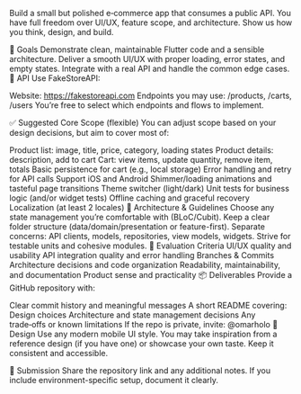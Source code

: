 Build a small but polished e‑commerce app that consumes a public API. You have full freedom over UI/UX, feature scope, and architecture. Show us how you think, design, and build.

🎯 Goals
Demonstrate clean, maintainable Flutter code and a sensible architecture.
Deliver a smooth UI/UX with proper loading, error states, and empty states.
Integrate with a real API and handle the common edge cases.
🔗 API
Use FakeStoreAPI:

Website: https://fakestoreapi.com
Endpoints you may use: /products, /carts, /users
You’re free to select which endpoints and flows to implement.

✅ Suggested Core Scope (flexible)
You can adjust scope based on your design decisions, but aim to cover most of:

Product list: image, title, price, category, loading states
Product details: description, add to cart
Cart: view items, update quantity, remove item, totals
Basic persistence for cart (e.g., local storage)
Error handling and retry for API calls
Support iOS and Android
Shimmer/loading animations and tasteful page transitions
Theme switcher (light/dark)
Unit tests for business logic (and/or widget tests)
Offline caching and graceful recovery
Localization (at least 2 locales)
🧱 Architecture & Guidelines
Choose any state management you’re comfortable with (BLoC/Cubit).
Keep a clear folder structure (data/domain/presentation or feature-first).
Separate concerns: API clients, models, repositories, view models, widgets.
Strive for testable units and cohesive modules.
📝 Evaluation Criteria
UI/UX quality and usability
API integration quality and error handling
Branches & Commits
Architecture decisions and code organization
Readability, maintainability, and documentation
Product sense and practicality
📦 Deliverables
Provide a GitHub repository with:

Clear commit history and meaningful messages
A short README covering:
Design choices
Architecture and state management decisions
Any trade‑offs or known limitations
If the repo is private, invite: @omarholo
🎨 Design
Use any modern mobile UI style. You may take inspiration from a reference design (if you have one) or showcase your own taste. Keep it consistent and accessible.

📮 Submission
Share the repository link and any additional notes.
If you include environment-specific setup, document it clearly.
